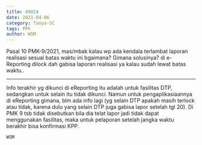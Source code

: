 ```yaml
---
title: 49024
date: 2021-04-06
category: Tanya-SC
tags: PPh
author: WSM
---
```


Pasal 10 PMK-9/2021, mas/mbak kalau wp ada kendala terlambat laporan realisasi sesuai batas waktu ini bgaimana? Gimana solusinya? di e-Reporting dilock dah gabisa laporan realisasi ya kalau sudah lewat batas waktu..

---

Info terakhir yg dikunci di eReporting itu adalah untuk fasilitas DTP, sedangkan untuk selain itu tidak dikunci. Namun untuk pengaplikasiaannya di eReporting gimana, blm ada info lagi (yg selain DTP apakah masih terlock atau tidak, karena dulu yang selain DTP juga gabisa lapor setelah tgl 20). Di PMK 9 tsb tidak disebutkan bila dia telat lapor jadi tidak dapat menggunakan fasilitas, maka untuk pelaporan setelah jangka waktu berakhir bisa konfirmasi KPP.

`WSM`
